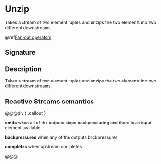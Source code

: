 # Unzip

Takes a stream of two element tuples and unzips the two elements ino two different downstreams.

@ref[Fan-out operators](index.md#fan-out-operators)

## Signature

## Description

Takes a stream of two element tuples and unzips the two elements ino two different downstreams.

## Reactive Streams semantics

@@@div { .callout }

**emits** when all of the outputs stops backpressuring and there is an input element available

**backpressures** when any of the outputs backpressures

**completes** when upstream completes

@@@

